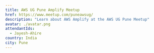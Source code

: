 ```yaml
---
title: AWS UG Pune Amplify Meetup
href: https://www.meetup.com/puneawsug/
description: "Learn about AWS Amplify at the AWS UG Pune Meetup"
avatar: ./avatar.png
attendantIds:
  - Jayesh-Ahire
country: India
city: Pune
---
```

